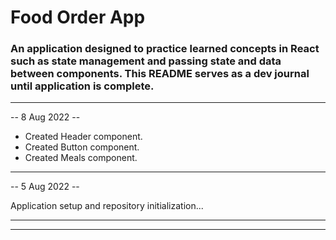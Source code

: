 # Food Order App

### An application designed to practice learned concepts in React such as state management and passing state and data between components. This README serves as a dev journal until application is complete.

---

-- 8 Aug 2022 --

- Created Header component.
- Created Button component.
- Created Meals component.

---

-- 5 Aug 2022 --

Application setup and repository initialization...

---

---
